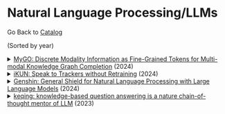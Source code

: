 # Natural Language Processing/LLMs

Go Back to [Catalog](README.md)

(Sorted by year)

<details><summary><a href="#">MyGO: Discrete Modality Information as Fine-Grained Tokens for Multi-modal Knowledge Graph Completion</a> (2024)</summary><br><pre><code>@misc{zhang2024mygo,
    author = "Zhang, Yichi and Chen, Zhuo and Guo, Lingbing and Xu, Yajing and Hu, Binbin and Liu, Ziqi and Chen, Huajun and Zhang, Wen",
    title = "MyGO: Discrete Modality Information as Fine-Grained Tokens for Multi-modal Knowledge Graph Completion",
    year = "2024",
    eprint = "2404.09468",
    archivePrefix = "arXiv",
    primaryClass = "cs.AI"
}
</pre></code></details><details><summary><a href="https://arxiv.org/abs/2312.16245">iKUN: Speak to Trackers without Retraining</a> (2024)</summary><br><pre><code>@misc{du2024ikun,
    author = "Du, Yunhao and Lei, Cheng and Zhao, Zhicheng and Su, Fei",
    title = "iKUN: Speak to Trackers without Retraining",
    year = "2024",
    url = "https://arxiv.org/abs/2312.16245",
    eprint = "2312.16245",
    archivePrefix = "arXiv",
    primaryClass = "cs.CV"
}
</pre></code></details><details><summary><a href="#">Genshin: General Shield for Natural Language Processing with Large Language Models</a> (2024)</summary><br><pre><code>@misc{peng2024genshin,
    author = "Peng, Xiao and Liu, Tao and Wang, Ying",
    title = "Genshin: General Shield for Natural Language Processing with Large Language Models",
    year = "2024",
    eprint = "2405.18741",
    archivePrefix = "arXiv",
    primaryClass = "cs.CL"
}
</pre></code></details><details><summary><a href="https://arxiv.org/abs/2401.00426">keqing: knowledge-based question answering is a nature chain-of-thought mentor of LLM</a> (2023)</summary><br><pre><code>@misc{wang2023keqing,
    author = "Wang, Chaojie and Xu, Yishi and Peng, Zhong and Zhang, Chenxi and Chen, Bo and Wang, Xinrun and Feng, Lei and An, Bo",
    title = "keqing: knowledge-based question answering is a nature chain-of-thought mentor of LLM",
    year = "2023",
    url = "https://arxiv.org/abs/2401.00426",
    eprint = "2401.00426",
    archivePrefix = "arXiv",
    primaryClass = "cs.CL"
}
</pre></code></details>